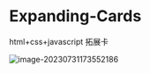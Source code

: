 # Expanding-Cards
html+css+javascript 拓展卡

![image-20230731173552186](C:\Users\luojiajia\AppData\Roaming\Typora\typora-user-images\image-20230731173552186.png)
